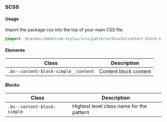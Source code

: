 ### SCSS

#### Usage

Import the package css into the top of your main CSS file.

```css
@import '@carbon/ibmdotcom-styles/scss/patterns/blocks/content-block-simple/index';
```

#### Elements

| Class                                | Description           |
| ------------------------------------ | --------------------- |
| `.bx--content-block-simple__content` | Content block content |

#### Blocks

| Class                       | Description                              |
| --------------------------- | ---------------------------------------- |
| `.bx--content-block-simple` | Highest level class name for the pattern |
